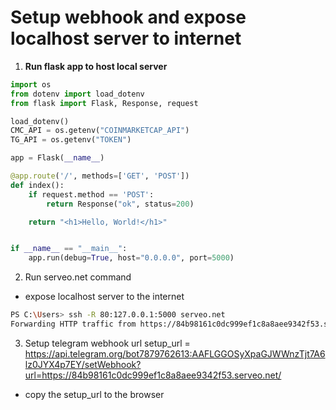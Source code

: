 # Setup webhook and expose localhost server to internet

1. **Run flask app to host local server**

```python
import os
from dotenv import load_dotenv
from flask import Flask, Response, request

load_dotenv()
CMC_API = os.getenv("COINMARKETCAP_API")
TG_API = os.getenv("TOKEN")

app = Flask(__name__)

@app.route('/', methods=['GET', 'POST'])
def index():
    if request.method == 'POST':
        return Response("ok", status=200)

    return "<h1>Hello, World!</h1>"


if __name__ == "__main__":
    app.run(debug=True, host="0.0.0.0", port=5000)
```

2. Run serveo.net command
* expose localhost server to the internet
```bash
PS C:\Users> ssh -R 80:127.0.0.1:5000 serveo.net
Forwarding HTTP traffic from https://84b98161c0dc999ef1c8a8aee9342f53.serveo.net
```

3. Setup telegram webhook url
setup_url = https://api.telegram.org/bot7879762613:AAFLGGOSyXpaGJWWnzTjt7A6lz0JYX4p7EY/setWebhook?url=https://84b98161c0dc999ef1c8a8aee9342f53.serveo.net/

* copy the setup_url to the browser